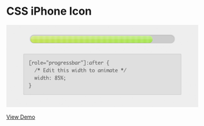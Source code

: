 # CSS iPhone Icon

![CSS iPhone Icon Screenshot](https://github.com/jackbrewer/demos/raw/gh-pages/iphone-icon/screenshot.png)

[View Demo](http://jackbrewer.co.uk/iphone-icon)